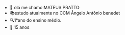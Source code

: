 - 👋 olá me chamo MATEUS PRATTO
- 📚estudo atualmente no CCM Ângelo Antônio benedet 
- 🔍1°ano do ensino médio.
- 💚 15 anos  

<!---
MATEUSKAUABARBOSAPRATTO/MATEUSKAUABARBOSAPRATTO is a ✨ special ✨ repository because its `README.md` (this file) appears on your GitHub profile.
You can click the Preview link to take a look at your changes.
--->

